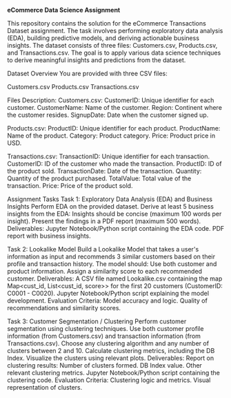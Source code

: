 **eCommerce Data Science Assignment**


This repository contains the solution for the eCommerce Transactions Dataset assignment.
The task involves performing exploratory data analysis (EDA), building predictive models, and deriving actionable business insights. 
The dataset consists of three files: Customers.csv, Products.csv, and Transactions.csv. 
The goal is to apply various data science techniques to derive meaningful insights and predictions from the dataset.

Dataset Overview
You are provided with three CSV files:

Customers.csv
Products.csv
Transactions.csv

Files Description:
Customers.csv:
CustomerID: Unique identifier for each customer.
CustomerName: Name of the customer.
Region: Continent where the customer resides.
SignupDate: Date when the customer signed up.

Products.csv:
ProductID: Unique identifier for each product.
ProductName: Name of the product.
Category: Product category.
Price: Product price in USD.

Transactions.csv:
TransactionID: Unique identifier for each transaction.
CustomerID: ID of the customer who made the transaction.
ProductID: ID of the product sold.
TransactionDate: Date of the transaction.
Quantity: Quantity of the product purchased.
TotalValue: Total value of the transaction.
Price: Price of the product sold.


Assignment Tasks
Task 1: Exploratory Data Analysis (EDA) and Business Insights
Perform EDA on the provided dataset.
Derive at least 5 business insights from the EDA:
Insights should be concise (maximum 100 words per insight).
Present the findings in a PDF report (maximum 500 words).
Deliverables:
Jupyter Notebook/Python script containing the EDA code.
PDF report with business insights.


Task 2: Lookalike Model
Build a Lookalike Model that takes a user's information as input and recommends 3 similar customers based on their profile and transaction history. The model should:
Use both customer and product information.
Assign a similarity score to each recommended customer.
Deliverables:
A CSV file named Lookalike.csv containing the map Map<cust_id, List<cust_id, score>> for the first 20 customers (CustomerID: C0001 - C0020).
Jupyter Notebook/Python script explaining the model development.
Evaluation Criteria:
Model accuracy and logic.
Quality of recommendations and similarity scores.


Task 3: Customer Segmentation / Clustering
Perform customer segmentation using clustering techniques.
Use both customer profile information (from Customers.csv) and transaction information (from Transactions.csv).
Choose any clustering algorithm and any number of clusters between 2 and 10.
Calculate clustering metrics, including the DB Index.
Visualize the clusters using relevant plots.
Deliverables:
Report on clustering results:
Number of clusters formed.
DB Index value.
Other relevant clustering metrics.
Jupyter Notebook/Python script containing the clustering code.
Evaluation Criteria:
Clustering logic and metrics.
Visual representation of clusters.
